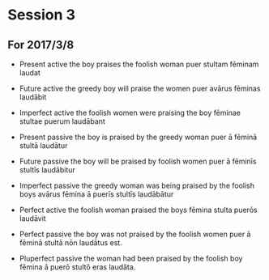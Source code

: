 # Session 3
## For 2017/3/8

- Present active
the boy praises the foolish woman
puer stultam fēminam laudat

- Future active
the greedy boy will praise the women
puer avārus fēminas laudābit

- Imperfect active
the foolish women were praising the boy
fēminae stultae puerum laudābant

- Present passive
the boy is praised by the greedy woman
puer ā fēminā stultā laudātur

- Future passive
the boy will be praised by foolish women
puer ā fēminīs stultīs laudābitur

- Imperfect passive
the greedy woman was being praised by the foolish boys
avārus fēmina ā puerīs stultīs laudābātur

- Perfect active
the foolish woman praised the boys
fēmina stulta puerōs laudāvit

- Perfect passive
the boy was not praised by the foolish women
puer ā fēminā stultā nōn laudātus est.

- Pluperfect passive
the woman had been praised by the foolish boy
fēmina ā puerō stultō eras laudāta.
